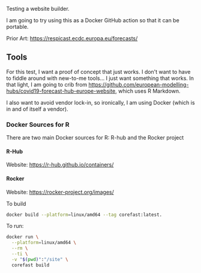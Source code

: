 Testing a website builder. 

I am going to try using this as a Docker GitHub action so that it can be portable.

Prior Art: https://respicast.ecdc.europa.eu/forecasts/



## Tools

For this test, I want a proof of concept that just works. I don't want to have to
fiddle around with new-to-me tools... I just want something that works. In that
light, I am going to crib from https://github.com/european-modelling-hubs/covid19-forecast-hub-europe-website,
which uses R Markdown. 

I also want to avoid vendor lock-in, so ironically, I am using Docker (which is in and of itself a vendor).

### Docker Sources for R

There are two main Docker sources for R: R-hub and the Rocker project

#### R-Hub

Website: https://r-hub.github.io/containers/

#### Rocker

Website: https://rocker-project.org/images/

To build

```sh
docker build --platform=linux/amd64 --tag corefast:latest.
```

To run:

```sh
docker run \
  --platform=linux/amd64 \
  --rm \
  --ti \
  -v "$(pwd)":"/site" \
  corefast build
```


